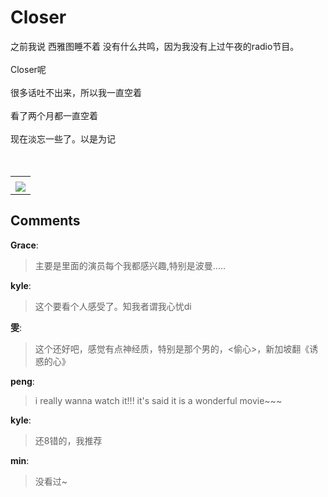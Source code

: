 # Closer

<div id="msgcns!B37A52AAF181A958!379" class="bvMsg"><div>之前我说 西雅图睡不着 没有什么共鸣，因为我没有上过午夜的radio节目。</div>
<div> </div>
<div>Closer呢</div>
<div> </div>
<div>很多话吐不出来，所以我一直空着</div>
<div> </div>
<div>看了两个月都一直空着</div>
<div> </div>
<div>现在淡忘一些了。以是为记</div>
<div> </div>
<div> </div></div><table cellspacing="0" border="0"><tr><td></td></tr><tr><td valign="top"><a href="http://blufiles.storage.live.com/y1pNyMGzaifNJkbMfJmsXKgZa5arCPGZRWkCXnOPGsl-k4Mw7aL35usCmHzUeFqX8BsMyJLWnJpcPE" target="_blank" rel="WLPP;url=http://blufiles.storage.live.com/y1pNyMGzaifNJkbMfJmsXKgZa5arCPGZRWkCXnOPGsl-k4Mw7aL35usCmHzUeFqX8BsMyJLWnJpcPE;cnsid=cns&#033;B37A52AAF181A958&#033;380"><img src="http://blufiles.storage.live.com/y1pNyMGzaifNJkbMfJmsXKgZa5arCPGZRWkZoMtIicTvLej8qFA2ZP26Uit2FpcBHNCXHH7eyMO2XA" border="0" /></a></td></tr></table>

## Comments

**Grace**:
> 主要是里面的演员每个我都感兴趣,特别是波曼.....

**kyle**:
> 这个要看个人感受了。知我者谓我心忧di

**雯**:
> 这个还好吧，感觉有点神经质，特别是那个男的，&lt;偷心&gt;，新加坡翻《诱惑的心》

**peng**:
> i really wanna watch it!!! it\'s said it is a wonderful movie~~~

**kyle**:
> 还8错的，我推荐

**min**:
> 没看过~


